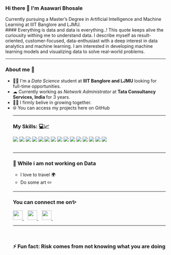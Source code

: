 ### Hi there 👋 I'm Asawari Bhosale

<!--
**asawaribhosale/asawaribhosale** is a ✨ _special_ ✨ repository because its `README.md` (this file) appears on your GitHub profile.

Here are some ideas to get you started:

- 🔭 I’m currently working on ...
- 🌱 I’m currently learning ...
- 👯 I’m looking to collaborate on ...
- 🤔 I’m looking for help with ...
- 💬 Ask me about ...
- 📫 How to reach me: ...
- 😄 Pronouns: ...
- ⚡ Fun fact: ...
-->

<p>Currently pursuing a Master’s Degree in Artificial Intelligence and Machine Learning at IIIT Banglore and LJMU.
<br>
 #### Everything is data and data is everything..!
  This quote keeps alive the curiousity withing me to understand data.
  I describe myself as result-oriented, customer-focused, data-enthusiast with a deep interest in data analytics and machine learning. I am interested in developing machine learning models and visualizing data to solve real-world problems. </p>
<hr>

<h3>About me 🙋</h3>
<ul>
<li>👨‍💻 I'm a <em>Data Science</em> student at <strong>IIIT Banglore and LJMU </strong> looking for full-time opportunities.</li>
<li>☁  Currently working as <em> Network Administrator</em> at <strong> Tata Consultancy Services, India </strong> for 3 years.</li>
<li>👨‍🎓 I firmly belive in growing together.</li>
<li>🌐 You can access my projects here on GitHub


<hr>
<h3>My Skills: 💻📈</h3>
<div>
    <img src="https://img.shields.io/badge/python-%2314354C.svg?style=for-the-badge&logo=python&logoColor=white">
    <img src="https://img.shields.io/badge/pandas-%23150458.svg?style=for-the-badge&logo=pandas&logoColor=white">
    <img src="https://img.shields.io/badge/numpy-%23013243.svg?style=for-the-badge&logo=numpy&logoColor=white">
    <img src="https://img.shields.io/badge/scikit--learn-%23F7931E.svg?style=for-the-badge&logo=scikit-learn&logoColor=white">
    <img src="https://img.shields.io/badge/Tableau-%23FF6F00.svg?style=for-the-badge&logo=Tableau&logoColor=white">
    <img src="https://img.shields.io/badge/Minitab-%23EE4C2C.svg?style=for-the-badge&logo=Minitab&logoColor=white">
    <img src="https://img.shields.io/badge/git-%23F05033.svg?style=for-the-badge&logo=git&logoColor=white">
    <img src="https://img.shields.io/badge/html5-%23E34F26.svg?style=for-the-badge&logo=html5&logoColor=white">
    <img src="https://img.shields.io/badge/Excel-%23FF9900.svg?style=for-the-badge&logo=Excels&logoColor=white">
    <img src="https://img.shields.io/badge/Statistical Analysis-%23E34F26.svg?style=for-the-badge&logo=Statistical Analysis&logoColor=white">
    <img src="https://img.shields.io/badge/Java-%23E34F26.svg?style=for-the-badge&logo=Statistical%20Analysis&logoColor=white%22">
    <img src="https://img.shields.io/badge/MSSQL-%23E34F26.svg?style=for-the-badge&logo=Statistical%20Analysis&logoColor=white%22">
    <img src="https://img.shields.io/badge/MYSQL-%23E34F26.svg?style=for-the-badge&logo=Statistical%20Analysis&logoColor=white%22">
    <img src="https://img.shields.io/badge/Oracle-%23E34F26.svg?style=for-the-badge&logo=Statistical%20Analysis&logoColor=white%22">
    <img src="https://img.shields.io/badge/Regression-%23E34F26.svg?style=for-the-badge&logo=Statistical%20Analysis&logoColor=white%22">
  
  
</div>
<br>
<hr>
<h3>🦄 While i am not working on Data</h3>
<ul>
    <li> I love to travel 🌍 </li>
    <li> Do some art ✏️</li>
</ul>
<hr>

<h3>You can connect me on✨</h3>
<div>
    <a href="https://www.linkedin.com/in/asawari-bhosale-234168136/">
        <img src="https://image.flaticon.com/icons/png/512/145/145807.png" width="30px">
    </a>&nbsp;&nbsp;
    <a href="mailto: asawari.bhosale1314@gmail.com">
        <img src="https://image.flaticon.com/icons/png/512/732/732200.png" width="30px">
    </a>&nbsp;&nbsp;
    <a href="https://github.com/asawaribhosale">
        <img src="https://image.flaticon.com/icons/png/512/25/25657.png" width="30px">
    </a>&nbsp;&nbsp;
</div>
<hr>
<br>
<h3>⚡ Fun fact: Risk comes from not knowing what you are doing</h3>


